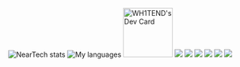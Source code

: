 ![NearTech stats](https://github-readme-stats.vercel.app/api?username=NierTech&count_private=true&show_icons=true&theme=radical )
![My languages](https://github-readme-stats.vercel.app/api/top-langs/?username=NIERTECH&show_icons=true&theme=radical)
<a href="https://app.daily.dev/WH1TEND"><img src="https://api.daily.dev/devcards/ca66f9e02c6c4966beeb08d7403cf8b7.png?r=szr" width="100" alt="WH1TEND's Dev Card"/></a>
![](https://img.shields.io/badge/-JavaScript-F7DF1E?logo=javascript&logoColor=000)
![](https://img.shields.io/badge/-React-61DAFB?logo=react&logoColor=000)
![](https://img.shields.io/badge/-Next-000000?logo=next.js&logoColor=fff)
![](https://img.shields.io/badge/-HTML-e34f26?logo=html5&logoColor=fff)
![](https://img.shields.io/badge/-CSS-1572B6?logo=css3&logoColor=fff)
![](https://img.shields.io/badge/-Sass-CC6699?logo=sass&logoColor=fff)
